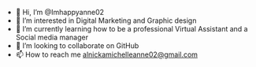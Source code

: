- 👋 Hi, I’m @Imhappyanne02
- 👀 I’m interested in Digital Marketing and Graphic design
- 🌱 I’m currently learning how to be a professional Virtual Assistant and a Social media manager
- 💞️ I’m looking to collaborate on GitHub
- 📫 How to reach me alnickamichelleanne02@gmail.com

<!---
Imhappyanne02/Imhappyanne02 is a ✨ special ✨ repository because its `README.md` (this file) appears on your GitHub profile.
You can click the Preview link to take a look at your changes.
--->
